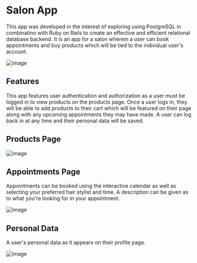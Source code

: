 # Salon App

This app was developed in the interest of exploring using PostgreSQL in combinatino with Ruby on Rails to create an effective and efficient relational database backend. It is an app for a salon wherein a user can book appointments and buy products which will be tied to the individual user's account.

![image](https://user-images.githubusercontent.com/104173081/205161095-eee18eef-a660-4f9c-9c91-940628245dcb.png)

## Features

This app features user authentication and authorization as a user must be logged in to view products on the products page. Once a user logs in, they will be able to add products to their cart which will be featured on their page along with any upcoming appointments they may have made. A user can log back in at any time and their personal data will be saved.

## Products Page

![image](https://user-images.githubusercontent.com/104173081/205161380-032c07f6-e4f1-46a5-a37b-ee7f0c1bb0f6.png)

## Appointments Page

Appointments can be booked using the interactive calendar as well as selecting your preferred hair stylist and time. A description can be given as to what you're looking for in your appointment.

![image](https://user-images.githubusercontent.com/104173081/205161458-7f0914cd-0698-4a3c-a60f-d3ad2e4278ab.png)

## Personal Data

A user's personal data as it appears on their profile page.

![image](https://user-images.githubusercontent.com/104173081/205161893-6e5acc51-4e8f-4e45-996d-dd91b9967a52.png)
